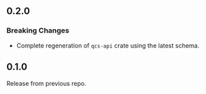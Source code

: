 ## 0.2.0

### Breaking Changes

- Complete regeneration of `qcs-api` crate using the latest schema.

## 0.1.0

Release from previous repo.
